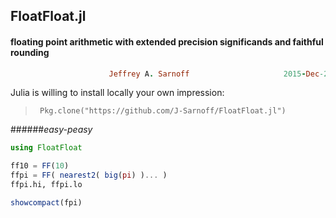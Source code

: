 ## FloatFloat.jl
#### floating point arithmetic with extended precision significands and faithful rounding
```ruby
                      Jeffrey A. Sarnoff                     2015-Dec-20
```                    

Julia is willing to install locally your own impression:  
>      Pkg.clone("https://github.com/J-Sarnoff/FloatFloat.jl")        

######*easy-peasy*
    
    
```julia
using FloatFloat

ff10 = FF(10)
ffpi = FF( nearest2( big(pi) )... )
ffpi.hi, ffpi.lo

showcompact(fpi)
```
